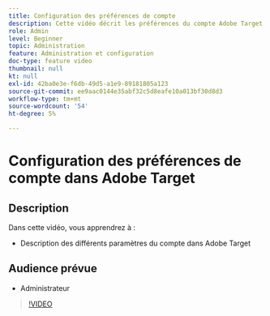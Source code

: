 ```yaml
---
title: Configuration des préférences de compte
description: Cette vidéo décrit les préférences du compte Adobe Target. Regardez cette vidéo pour obtenir des exemples de l’impact des différents paramètres sur Adobe Target.
role: Admin
level: Beginner
topic: Administration
feature: Administration et configuration
doc-type: feature video
thumbnail: null
kt: null
exl-id: 42ba0e3e-f6db-49d5-a1e9-89181805a123
source-git-commit: ee9aac0144e35abf32c5d8eafe10a013bf30d8d3
workflow-type: tm+mt
source-wordcount: '54'
ht-degree: 5%

---
```


# Configuration des préférences de compte dans Adobe Target

## Description

Dans cette vidéo, vous apprendrez à :

* Description des différents paramètres du compte dans Adobe Target

## Audience prévue

* Administrateur

>[!VIDEO](https://video.tv.adobe.com/v/17379/?quality=12)
